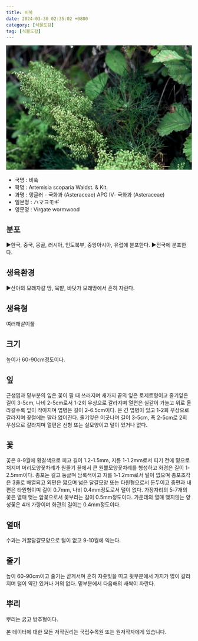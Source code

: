 ```yaml
---
title: 비쑥
date: 2024-03-30 02:35:02 +0800
category: [식물도감]
tag: [식물도감]
---
```




![비쑥](/assets/img/fileUpload/plants/basic/Compositae/Artemisia/10602/1_th2.JPG)
- 국명 : 비쑥
- 학명 : Artemisia scoparia Waldst. & Kit.
- 과명 : 앵글러 - 국화과 (Asteraceae) APG Ⅳ- 국화과 (Asteraceae)
- 일본명 : ハマヨモギ
- 영문명 : Virgate wormwood


## 분포
▶한국, 중국, 몽골, 러시아, 인도북부, 중앙아시아, 유럽에 분포한다.
▶전국에 분포한다.
## 생육환경
▶산야의 모래자갈 땅, 묵밭, 바닷가 모래땅에서 흔히 자란다.
## 생육형
여러해살이풀 
## 크기
높이가 60-90cm정도이다.
## 잎
근생엽과 밑부분의 잎은 꽃이 필 때 쓰러지며 새가지 끝의 잎은 로제트형이고 줄기잎은 길이 3-5cm, 나비 2-5cm로서 1-2회 우상으로 갈라지며 열편은 실같이 가늘고 위로 올라갈수록 잎이 작아지며 엽병은 길이 2-6.5cm이다. 은 긴 엽병이 있고 1-2회 우상으로 갈라지며 꽃철에는 말라 없어진다. 줄기잎은 어긋나며 길이 3-5cm, 폭 2-5cm로 2회 우상으로 갈라지며 열편은 선형 또는 실모양이고 털이 있거나 없다.
## 꽃
꽃은 8-9월에 황갈색으로 피고 길이 1.2-1.5mm, 지름 1-1.2mm로서 피기 전에 밑으로 처지며 머리모양꽃차례가 원줄기 끝에서 큰 원뿔모양꽃차례를 형성하고 화경은 길이 1-2.5mm이다. 총포는 길고 둥글며 담록색이고 지름 1-1.2mm로서 털이 없으며 총포조각은 3줄로 배열되고 외편은 짧으며 넓은 달걀모양 또는 타원형으로서 둔두이고 중편과 내편은 타원형이며 길이 0.7mm, 나비 0.4mm정도로서 털이 없다. 가장자리의 5-7개의 꽃은 열매 맺는 암꽃으로서 꽃부리는 길이 0.5mm정도이다. 가운데의 열매 맺지않는 양성꽃은 4개 가량이며 화관의 길이는 0.4mm정도이다.
## 열매
수과는 거꿀달걀모양으로 털이 없고 9-10월에 익는다.
## 줄기
높이 60-90cm이고 줄기는 곧게서며 흔히 자줏빛을 띠고 윗부분에서 가지가 많이 갈라지며 털이 약간 있거나 거의 없다. 밑부분에서 다음해의 새싹이 자란다.
## 뿌리
뿌리는 굵고 방추형이다.






본 데이터에 대한 모든 저작권리는 국립수목원 또는 원저작자에게 있습니다.

